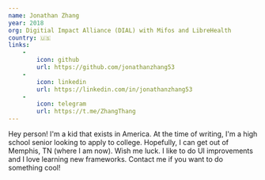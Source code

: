```yaml
---
name: Jonathan Zhang
year: 2018
org: Digitial Impact Alliance (DIAL) with Mifos and LibreHealth
country: 🇺🇸
links:
    -
        icon: github
        url: https://github.com/jonathanzhang53
    -
        icon: linkedin
        url: https://linkedin.com/in/jonathanzhang53
    -
        icon: telegram
        url: https://t.me/ZhangThang
---
```


Hey person! I'm a kid that exists in America. At the time of writing, I'm a high school senior looking to apply to college. Hopefully, I can get out of Memphis, TN (where I am now). Wish me luck. 
I like to do UI improvements and I love learning new frameworks. Contact me if you want to do something cool!
